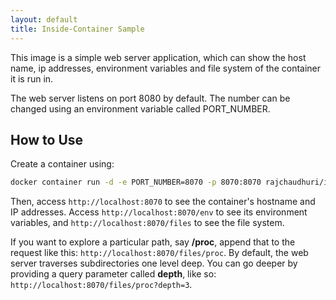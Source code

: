 ```yaml
---
layout: default
title: Inside-Container Sample
---
```


This image is a simple web server application, which can show the host name, ip addresses, environment variables and file system of the container it is run in.

The web server listens on port 8080 by default. The number can be changed using an environment variable called PORT_NUMBER.

## How to Use

Create a container using:

```bash
docker container run -d -e PORT_NUMBER=8070 -p 8070:8070 rajchaudhuri/inside-container-sample
```

Then, access `http://localhost:8070` to see the container's hostname and IP addresses. Access `http://localhost:8070/env` to see its environment variables, and `http://localhost:8070/files` to see the file system.

If you want to explore a particular path, say **/proc**, append that to the request like this: `http://localhost:8070/files/proc`. By default, the web server traverses subdirectories one level deep. You can go deeper by providing a query parameter called **depth**, like so: `http://localhost:8070/files/proc?depth=3`.